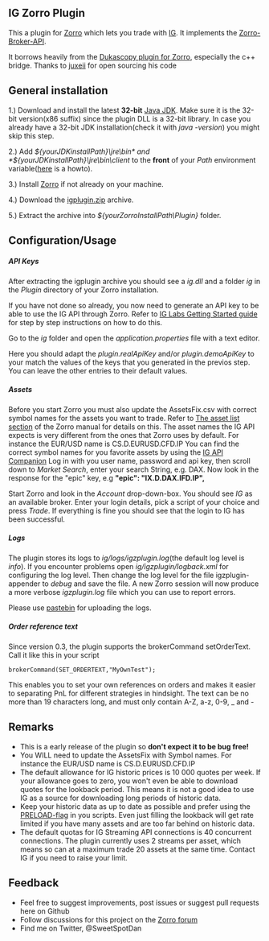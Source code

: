 ## IG Zorro Plugin

This a plugin for [Zorro](http://www.takemoneyfromtherichandgiveittothepoor.com/) which lets you trade with [IG](http://www.ig.com). It implements the [Zorro-Broker-API](http://www.zorro-trader.com/manual/en/brokerplugin.htm).

It borrows heavily from the [Dukascopy plugin for Zorro](https://github.com/juxeii/dztools/), especially the c++ bridge.
Thanks to [juxeii](https://github.com/juxeii) for open sourcing his code

## General installation

1.) Download and install the latest **32-bit** [Java JDK](http://www.oracle.com/technetwork/java/javase/downloads/jdk8-downloads-2133151.html). Make sure it is the 32-bit version(x86 suffix) since the plugin DLL is a 32-bit library. In case you already have a 32-bit JDK installation(check it with *java -version*) you might skip this step.

2.) Add *${yourJDKinstallPath}\jre\bin* and *${yourJDKinstallPath}\jre\bin\client* to the **front** of your *Path* environment variable([here](http://www.computerhope.com/issues/ch000549.htm) is a howto).

3.) Install [Zorro](http://www.takemoneyfromtherichandgiveittothepoor.com/download.php) if not already on your machine.

4.) Download the [igplugin.zip](https://github.com/dan-lind/igzplugin/releases) archive.

5.) Extract the archive into *${yourZorroInstallPath\Plugin}* folder.

## Configuration/Usage

##### API Keys
After extracting the igplugin archive you should see a *ig.dll* and a folder *ig* in the *Plugin* directory of your Zorro installation.

If you have not done so already, you now need to generate an API key to be able to use the IG API through Zorro.
Refer to [IG Labs Getting Started guide](https://labs.ig.com/gettingstarted) for step by step instructions on how to do this.

Go to the *ig* folder and open the *application.properties* file with a text editor.

Here you should adapt the *plugin.realApiKey* and/or *plugin.demoApiKey* to your match the values of the keys that you generated in the previos step.
You can leave the other entries to their default values.

##### Assets
Before you start Zorro you must also update the AssetsFix.csv with correct symbol names for the assets you want to trade.
Refer to [The asset list section](http://zorro-trader.com/manual/en/export.htm) of the Zorro manual for details on this.
The asset names the IG API expects is very different from the ones that Zorro uses by default. For instance the EUR/USD name is CS.D.EURUSD.CFD.IP
You can find the correct symbol names for you favorite assets by using the [IG API Companion](https://labs.ig.com/sample-apps/api-companion/index.html)
Log in with you user name, password and api key, then scroll down to *Market Search*, enter your search String, e.g. DAX. Now look in the response for the "epic" key, e.g  **"epic": "IX.D.DAX.IFD.IP",**


Start Zorro and look in the *Account* drop-down-box. You should see *IG* as an available broker.
Enter your login details, pick a script of your choice and press *Trade*. If everything is fine you should see that the login to IG has been successful.

##### Logs
The plugin stores its logs to *ig/logs/igzplugin.log*(the default log level is *info*). If you encounter problems open *ig/igzplugin/logback.xml* for configuring the log level. Then change the log level for the file igzplugin-appender to *debug* and save the file. A new Zorro session will now produce a more verbose *igzplugin.log* file which you can use to report errors.

Please use [pastebin](http://pastebin.com/) for uploading the logs.

##### Order reference text
Since version 0.3, the plugin supports the brokerCommand setOrderText. Call it like this in your script
```
brokerCommand(SET_ORDERTEXT,"MyOwnTest");
```
This enables you to set your own references on orders and makes it easier to separating PnL for different strategies in hindsight.
The text can be no more than 19 characters long, and must only contain A-Z, a-z, 0-9, _ and - 

## Remarks

- This is a early release of the plugin so **don't expect it to be bug free!**
- You WILL need to update the AssetsFix with Symbol names. For instance the EUR/USD name is CS.D.EURUSD.CFD.IP
- The default allowance for IG historic prices is 10 000 quotes per week. If your allowance goes to zero, you won't even be able to download quotes for the lookback period. This means it is not a good idea to use IG as a source for downloading long periods of historic data.
- Keep your historic data as up to date as possible and prefer using the [PRELOAD-flag](http://www.zorro-trader.com/manual/en/mode.htm) in you scripts. Even just filling the lookback will get rate limited if you have many assets and are too far behind on historic data.
- The default quotas for IG Streaming API connections is 40 concurrent connections. The plugin currently uses 2 streams per asset, which means so can at a maximum trade 20 assets at the same time. Contact IG if you need to raise your limit.

## Feedback
- Feel free to suggest improvements, post issues or suggest pull requests here on Github
- Follow discussions for this project on the [Zorro forum](http://www.opserver.de/ubb7/ubbthreads.php?ubb=showflat&Number=465410#Post465410)
- Find me on Twitter, @SweetSpotDan
